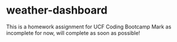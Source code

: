 # weather-dashboard
This is a homework assignment for UCF Coding Bootcamp
Mark as incomplete for now, will complete as soon as possible!